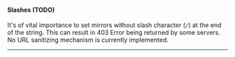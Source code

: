#### Slashes (TODO)

It's of vital importance to set mirrors without slash character (`/`) at the end of the string.
This can result in 403 Error being returned by some servers.
No URL sanitizing mechanism is currently implemented.

----

